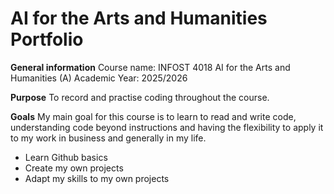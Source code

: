 # AI for the Arts and Humanities Portfolio

**General information**
Course name: INFOST 4018 AI for the Arts and Humanities (A)
Academic Year: 2025/2026

**Purpose**
To record and practise coding throughout the course.

**Goals**
My main goal for this course is to learn to read and write code, understanding code beyond instructions and having the flexibility to apply it to my work in business and generally in my life. 
- Learn Github basics
- Create my own projects 
- Adapt my skills to my own projects
